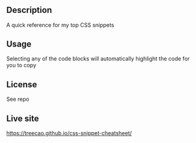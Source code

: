 # <CSS Snippets Cheatsheet>

## Description 
A quick reference for my top CSS snippets
  
## Usage
Selecting any of the code blocks will automatically highlight the code for you to copy 
  
## License
See repo

## Live site  
https://treecao.github.io/css-snippet-cheatsheet/ 
